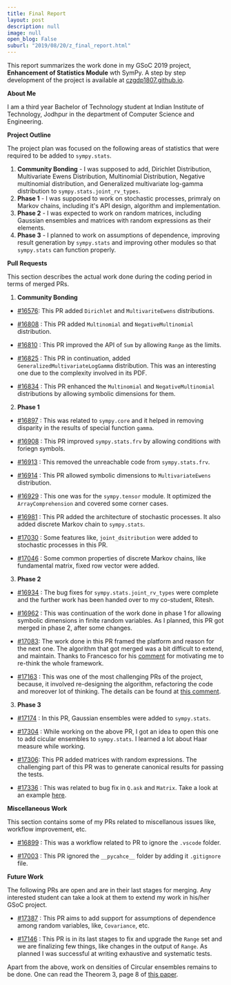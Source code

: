 ```yaml
---
title: Final Report
layout: post
description: null
image: null
open_blog: False
suburl: "2019/08/20/z_final_report.html"
---
```


This report summarizes the work done in my GSoC 2019 project, **Enhancement of Statistics Module** wth SymPy. A step by step development of the project is available at [czgdp1807.github.io](https://czgdp1807.github.io).

**About Me**

I am a third year Bachelor of Technology student at Indian Institute of Technology, Jodhpur in the department of Computer Science and Engineering.


**Project Outline**

The project plan was focused on the following areas of statistics that were required to be added to `sympy.stats`.

1. **Community Bonding** - I was supposed to add, Dirichlet Distribution, Multivariate Ewens Distribution, Multinomial Distribution, Negative multinomial distribution, and Generalized multivariate log-gamma distribution to `sympy.stats.joint_rv_types`.
2. **Phase 1** - I was supposed to work on stochastic processes, primraly on Markov chains, including it's API design, algorithm and implementation.
3. **Phase 2** - I was expected to work on random matrices, including Gaussian ensembles and matrices with random expressions as their elements.
4. **Phase 3** - I planned to work on assumptions of dependence, improving result generation by `sympy.stats` and improving other modules so that `sympy.stats` can function properly.

**Pull Requests**

This section describes the actual work done during the coding period in terms of merged PRs.

1. **Community Bonding**

- [#16576](https://github.com/sympy/sympy/pull/16576): This PR added `Dirichlet` and `MultivariteEwens` distributions.

- [#16808](https://github.com/sympy/sympy/pull/16808) : This PR added `Multinomial` and `NegativeMultinomial` distribution.

- [#16810](https://github.com/sympy/sympy/pull/16810) : This PR improved the API of `Sum` by allowing `Range` as the limits.

- [#16825](https://github.com/sympy/sympy/pull/16825) : This PR in continuation, added `GeneralizedMultivariateLogGamma` distribution. This was an interesting one due to the complexity involved in its PDF.

- [#16834](https://github.com/sympy/sympy/pull/16834) : This PR enhanced the `Multinomial` and `NegativeMultinomial` distributions by allowing symbolic dimensions for them.

2. **Phase 1**

- [#16897](https://github.com/sympy/sympy/pull/16897) : This was related to `sympy.core` and it helped in removing disparity in the results of special function `gamma`.

- [#16908](https://github.com/sympy/sympy/pull/16908) : This PR improved `sympy.stats.frv` by allowing conditions with foriegn symbols.

- [#16913](https://github.com/sympy/sympy/pull/16913) : This removed the unreachable code from `sympy.stats.frv`.

- [#16914](https://github.com/sympy/sympy/pull/16914) : This PR allowed symbolic dimensions to `MultivariateEwens` distribution.

- [#16929](https://github.com/sympy/sympy/pull/16929) : This one was for the `sympy.tensor` module. It optimized the `ArrayComprehension` and covered some corner cases.

- [#16981](https://github.com/sympy/sympy/pull/16981) : This PR added the architecture of stochastic processes. It also added discrete Markov chain to `sympy.stats`.

- [#17030](https://github.com/sympy/sympy/pull/17030) : Some features like, `joint_dsitribution` were added to stochastic processes in this PR.

- [#17046](https://github.com/sympy/sympy/pull/17046) : Some common properties of discrete Markov chains, like fundamental matrix, fixed row vector were added.

3. **Phase 2**

- [#16934](https://github.com/sympy/sympy/pull/16934) : The bug fixes for `sympy.stats.joint_rv_types` were complete and the further work has been handed over to my co-student, Ritesh.

- [#16962](https://github.com/sympy/sympy/pull/16962) : This was continuation of the work done in phase 1 for allowing symbolic dimensions in finite random variables. As I planned, this PR got merged in phase 2, after some changes.

- [#17083](https://github.com/sympy/sympy/pull/17083): The work done in this PR framed the platform and reason for the next one. The algorithm that got merged was a bit difficult to extend, and maintain. Thanks to Francesco for his [comment](https://github.com/sympy/sympy/pull/17083#issuecomment-508256359) for motivating me to re-think the whole framework.

- [#17163](https://github.com/sympy/sympy/pull/17163) : This was one of the most challenging PRs of the project, because, it involved re-designing the algorithm, refactoring the code and moreover lot of thinking. The details can be found at [this comment](https://github.com/sympy/sympy/pull/17163#issuecomment-510939984).

3. **Phase 3**

- [#17174](https://github.com/sympy/sympy/pull/17174) : In this PR, Gaussian ensembles were added to `sympy.stats`.

- [#17304](https://github.com/sympy/sympy/pull/17304) : While working on the above PR, I got an idea to open this one to add cicular ensembles to `sympy.stats`. I learned a lot about Haar measure while working.

- [#17306](https://github.com/sympy/sympy/pull/17306): This PR added matrices with random expressions. The challenging part of this PR was to generate canonical results for passing the tests.

- [#17336](https://github.com/sympy/sympy/pull/17336) : This was related to bug fix in `Q.ask` and `Matrix`. Take a look at an example [here](https://github.com/sympy/sympy/pull/17336#issue-304058013).

**Miscellaneous Work**

This section contains some of my PRs related to miscellanous issues like, workflow improvement, etc.

- [#16899](https://github.com/sympy/sympy/pull/16899) : This was a workflow related to PR to ignore the `.vscode` folder.

- [#17003](https://github.com/sympy/sympy/pull/17003) : This PR ignored the `__pycahce__` folder by adding it `.gitignore` file.

**Future Work**

The following PRs are open and are in their last stages for merging. Any interested student can take a look at them to extend my work in his/her GSoC project.

- [#17387](https://github.com/sympy/sympy/pull/17387) : This PR aims to add support for assumptions of dependence among random variables, like, `Covariance`, etc.

- [#17146](https://github.com/sympy/sympy/pull/17146) : This PR is in its last stages to fix and upgrade the `Range` set and we are finalizing few things, like changes in the output of `Range`. As planned I was successful at writing exhaustive and systematic tests.

Apart from the above, work on densities of Circular ensembles remains to be done. One can read the Theorem 3, page 8 of [this paper](https://arxiv.org/pdf/1103.3408.pdf).
